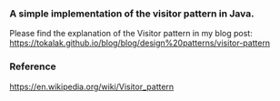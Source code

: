 ### A simple implementation of the visitor pattern in Java.

Please find the explanation of the Visitor pattern in my blog post: https://tokalak.github.io/blog/blog/design%20patterns/visitor-pattern

### Reference
https://en.wikipedia.org/wiki/Visitor_pattern
